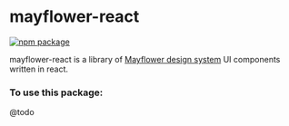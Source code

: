 # mayflower-react

[![npm package][npm-badge]][npm]

mayflower-react is a library of [Mayflower design system](https://github.com/massgov/mayflower) UI components written in react.

### To use this package:
@todo

[npm-badge]: https://img.shields.io/npm/v/@massds/mayflower-react.png?style=flat-square
[npm]: https://www.npmjs.com/package/@massds/mayflower-react

